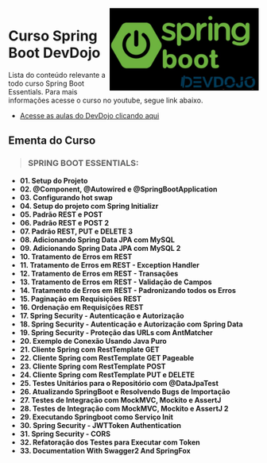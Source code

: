 <img src="src/img/springdevdojo.jpeg" align="right" width="300">

# Curso Spring Boot DevDojo

Lista do conteúdo relevante a todo curso Spring Boot Essentials. Para mais informações acesse o curso no youtube, segue link abaixo.
* [Acesse as aulas do DevDojo clicando aqui](https://www.youtube.com/watch?v=bCzsSXE4Jzg&list=PL62G310vn6nFBIxp6ZwGnm8xMcGE3VA5H&index=1)

## Ementa do Curso

> ### SPRING BOOT ESSENTIALS:

- **01. Setup do Projeto**
- **02. @Component, @Autowired e @SpringBootApplication**
- **03. Configurando hot swap**
- **04. Setup do projeto com Spring Initializr**
- **05. Padrão REST e POST**
- **06. Padrão REST e POST 2**
- **07. Padrão REST, PUT e DELETE 3**
- **08. Adicionando Spring Data JPA com MySQL**
- **09. Adicionando Spring Data JPA com MySQL 2**
- **10. Tratamento de Erros em REST**
- **11. Tratamento de Erros em REST - Exception Handler**
- **12. Tratamento de Erros em REST - Transações**
- **13. Tratamento de Erros em REST - Validação de Campos**
- **14. Tratamento de Erros em REST - Padronizando todos os Erros**
- **15. Paginação em Requisições REST**
- **16. Ordenação em Requisições REST**
- **17. Spring Security - Autenticação e Autorização**
- **18. Spring Security - Autenticação e Autorização com Spring Data**
- **19. Spring Security - Proteção das URLs com AntMatcher**
- **20. Exemplo de Conexão Usando Java Puro**
- **21. Cliente Spring com RestTemplate GET**
- **22. Cliente Spring com RestTemplate GET Pageable**
- **23. Cliente Spring com RestTemplate POST**
- **24. Cliente Spring com RestTemplate PUT e DELETE**
- **25. Testes Unitários para o Repositório com @DataJpaTest**
- **26. Atualizando SpringBoot e Resolvendo Bugs de Importação**
- **27. Testes de Integração com MockMVC, Mockito e AssertJ**
- **28. Testes de Integração com MockMVC, Mockito e AssertJ 2**
- **29. Executando Springboot como Serviço Init**
- **30. Spring Security - JWTToken Authentication**
- **31. Spring Security - CORS**
- **32. Refatoração dos Testes para Executar com Token**
- **33. Documentation With Swagger2 And SpringFox**
